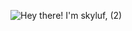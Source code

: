![Hey there! I'm skyluf, (2)](https://user-images.githubusercontent.com/96982940/150470525-84f81f79-7d81-423b-a290-bdd3a09e61ff.png)


